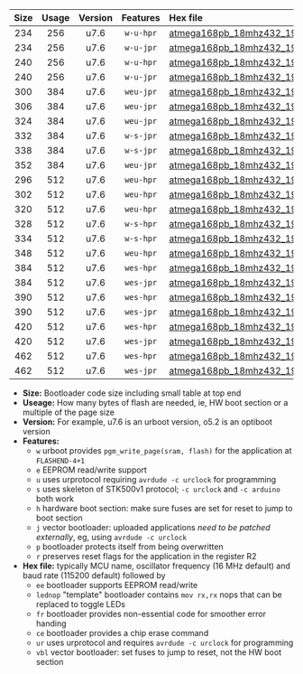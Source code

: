 |Size|Usage|Version|Features|Hex file|
|:-:|:-:|:-:|:-:|:--|
|234|256|u7.6|`w-u-hpr`|[atmega168pb_18mhz432_19200bps_ur.hex](https://raw.githubusercontent.com/stefanrueger/urboot/main/atmega168pb_18mhz432_19200bps_ur.hex)|
|234|256|u7.6|`w-u-jpr`|[atmega168pb_18mhz432_19200bps_ur_vbl.hex](https://raw.githubusercontent.com/stefanrueger/urboot/main/atmega168pb_18mhz432_19200bps_ur_vbl.hex)|
|240|256|u7.6|`w-u-hpr`|[atmega168pb_18mhz432_19200bps_lednop_ur.hex](https://raw.githubusercontent.com/stefanrueger/urboot/main/atmega168pb_18mhz432_19200bps_lednop_ur.hex)|
|240|256|u7.6|`w-u-jpr`|[atmega168pb_18mhz432_19200bps_lednop_ur_vbl.hex](https://raw.githubusercontent.com/stefanrueger/urboot/main/atmega168pb_18mhz432_19200bps_lednop_ur_vbl.hex)|
|300|384|u7.6|`weu-jpr`|[atmega168pb_18mhz432_19200bps_ee_ur_vbl.hex](https://raw.githubusercontent.com/stefanrueger/urboot/main/atmega168pb_18mhz432_19200bps_ee_ur_vbl.hex)|
|306|384|u7.6|`weu-jpr`|[atmega168pb_18mhz432_19200bps_ee_lednop_ur_vbl.hex](https://raw.githubusercontent.com/stefanrueger/urboot/main/atmega168pb_18mhz432_19200bps_ee_lednop_ur_vbl.hex)|
|324|384|u7.6|`weu-jpr`|[atmega168pb_18mhz432_19200bps_ee_lednop_fr_ur_vbl.hex](https://raw.githubusercontent.com/stefanrueger/urboot/main/atmega168pb_18mhz432_19200bps_ee_lednop_fr_ur_vbl.hex)|
|332|384|u7.6|`w-s-jpr`|[atmega168pb_18mhz432_19200bps_vbl.hex](https://raw.githubusercontent.com/stefanrueger/urboot/main/atmega168pb_18mhz432_19200bps_vbl.hex)|
|338|384|u7.6|`w-s-jpr`|[atmega168pb_18mhz432_19200bps_lednop_vbl.hex](https://raw.githubusercontent.com/stefanrueger/urboot/main/atmega168pb_18mhz432_19200bps_lednop_vbl.hex)|
|352|384|u7.6|`weu-jpr`|[atmega168pb_18mhz432_19200bps_ee_lednop_fr_ce_ur_vbl.hex](https://raw.githubusercontent.com/stefanrueger/urboot/main/atmega168pb_18mhz432_19200bps_ee_lednop_fr_ce_ur_vbl.hex)|
|296|512|u7.6|`weu-hpr`|[atmega168pb_18mhz432_19200bps_ee_ur.hex](https://raw.githubusercontent.com/stefanrueger/urboot/main/atmega168pb_18mhz432_19200bps_ee_ur.hex)|
|302|512|u7.6|`weu-hpr`|[atmega168pb_18mhz432_19200bps_ee_lednop_ur.hex](https://raw.githubusercontent.com/stefanrueger/urboot/main/atmega168pb_18mhz432_19200bps_ee_lednop_ur.hex)|
|320|512|u7.6|`weu-hpr`|[atmega168pb_18mhz432_19200bps_ee_lednop_fr_ur.hex](https://raw.githubusercontent.com/stefanrueger/urboot/main/atmega168pb_18mhz432_19200bps_ee_lednop_fr_ur.hex)|
|328|512|u7.6|`w-s-hpr`|[atmega168pb_18mhz432_19200bps.hex](https://raw.githubusercontent.com/stefanrueger/urboot/main/atmega168pb_18mhz432_19200bps.hex)|
|334|512|u7.6|`w-s-hpr`|[atmega168pb_18mhz432_19200bps_lednop.hex](https://raw.githubusercontent.com/stefanrueger/urboot/main/atmega168pb_18mhz432_19200bps_lednop.hex)|
|348|512|u7.6|`weu-hpr`|[atmega168pb_18mhz432_19200bps_ee_lednop_fr_ce_ur.hex](https://raw.githubusercontent.com/stefanrueger/urboot/main/atmega168pb_18mhz432_19200bps_ee_lednop_fr_ce_ur.hex)|
|384|512|u7.6|`wes-hpr`|[atmega168pb_18mhz432_19200bps_ee.hex](https://raw.githubusercontent.com/stefanrueger/urboot/main/atmega168pb_18mhz432_19200bps_ee.hex)|
|384|512|u7.6|`wes-jpr`|[atmega168pb_18mhz432_19200bps_ee_vbl.hex](https://raw.githubusercontent.com/stefanrueger/urboot/main/atmega168pb_18mhz432_19200bps_ee_vbl.hex)|
|390|512|u7.6|`wes-hpr`|[atmega168pb_18mhz432_19200bps_ee_lednop.hex](https://raw.githubusercontent.com/stefanrueger/urboot/main/atmega168pb_18mhz432_19200bps_ee_lednop.hex)|
|390|512|u7.6|`wes-jpr`|[atmega168pb_18mhz432_19200bps_ee_lednop_vbl.hex](https://raw.githubusercontent.com/stefanrueger/urboot/main/atmega168pb_18mhz432_19200bps_ee_lednop_vbl.hex)|
|420|512|u7.6|`wes-hpr`|[atmega168pb_18mhz432_19200bps_ee_lednop_fr.hex](https://raw.githubusercontent.com/stefanrueger/urboot/main/atmega168pb_18mhz432_19200bps_ee_lednop_fr.hex)|
|420|512|u7.6|`wes-jpr`|[atmega168pb_18mhz432_19200bps_ee_lednop_fr_vbl.hex](https://raw.githubusercontent.com/stefanrueger/urboot/main/atmega168pb_18mhz432_19200bps_ee_lednop_fr_vbl.hex)|
|462|512|u7.6|`wes-hpr`|[atmega168pb_18mhz432_19200bps_ee_lednop_fr_ce.hex](https://raw.githubusercontent.com/stefanrueger/urboot/main/atmega168pb_18mhz432_19200bps_ee_lednop_fr_ce.hex)|
|462|512|u7.6|`wes-jpr`|[atmega168pb_18mhz432_19200bps_ee_lednop_fr_ce_vbl.hex](https://raw.githubusercontent.com/stefanrueger/urboot/main/atmega168pb_18mhz432_19200bps_ee_lednop_fr_ce_vbl.hex)|

- **Size:** Bootloader code size including small table at top end
- **Useage:** How many bytes of flash are needed, ie, HW boot section or a multiple of the page size
- **Version:** For example, u7.6 is an urboot version, o5.2 is an optiboot version
- **Features:**
  + `w` urboot provides `pgm_write_page(sram, flash)` for the application at `FLASHEND-4+1`
  + `e` EEPROM read/write support
  + `u` uses urprotocol requiring `avrdude -c urclock` for programming
  + `s` uses skeleton of STK500v1 protocol; `-c urclock` and `-c arduino` both work
  + `h` hardware boot section: make sure fuses are set for reset to jump to boot section
  + `j` vector bootloader: uploaded applications *need to be patched externally*, eg, using `avrdude -c urclock`
  + `p` bootloader protects itself from being overwritten
  + `r` preserves reset flags for the application in the register R2
- **Hex file:** typically MCU name, oscillator frequency (16 MHz default) and baud rate (115200 default) followed by
  + `ee` bootloader supports EEPROM read/write
  + `lednop` "template" bootloader contains `mov rx,rx` nops that can be replaced to toggle LEDs
  + `fr` bootloader provides non-essential code for smoother error handing
  + `ce` bootloader provides a chip erase command
  + `ur` uses urprotocol and requires `avrdude -c urclock` for programming
  + `vbl` vector bootloader: set fuses to jump to reset, not the HW boot section
